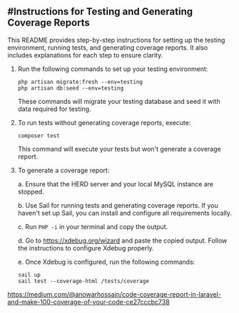 
#Instructions for Testing and Generating Coverage Reports
--------------------------------------------------------
This README provides step-by-step instructions for setting up the testing environment, running tests, and generating coverage reports. It also includes explanations for each step to ensure clarity.

1. Run the following commands to set up your testing environment:

   ```
   php artisan migrate:fresh --env=testing
   php artisan db:seed --env=testing
   ```

   These commands will migrate your testing database and seed it with data required for testing.

2. To run tests without generating coverage reports, execute:

   ```
   composer test
   ```

   This command will execute your tests but won't generate a coverage report.

3. To generate a coverage report:

   a. Ensure that the HERD server and your local MySQL instance are stopped.

   b. Use Sail for running tests and generating coverage reports. If you haven't set up Sail, you can install and configure all requirements locally.

   c. Run `PHP -i` in your terminal and copy the output.

   d. Go to https://xdebug.org/wizard and paste the copied output. Follow the instructions to configure Xdebug properly.

   e. Once Xdebug is configured, run the following commands:

      ```
      sail up
      sail test --coverage-html /tests/coverage
      ```



https://medium.com/@anowarhossain/code-coverage-report-in-laravel-and-make-100-coverage-of-your-code-ce27cccbc738